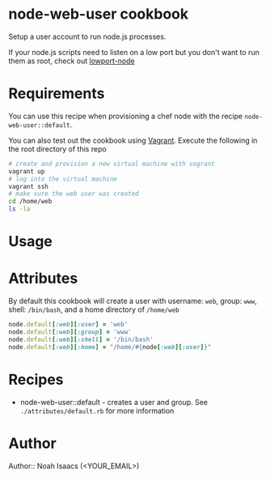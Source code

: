 # node-web-user cookbook

Setup a user account to run node.js processes.

If your node.js scripts need to listen on a low port but you don't want to run them as root, check out [lowport-node](https://github.com/nisaacson/lowport-node)

# Requirements

You can use this recipe when provisioning a chef node with the recipe `node-web-user::default`.

You can also test out the cookbook using [Vagrant](http://www.vagrantup.com/). Execute the following in the root directory of this repo

```bash
# create and provision a new virtual machine with vagrant
vagrant up
# log into the virtual machine
vagrant ssh
# make sure the web user was created
cd /home/web
ls -la
```

# Usage

# Attributes

By default this cookbook will create a user with username: `web`, group: `www`, shell: `/bin/bash`, and a home directory of `/home/web`

```ruby
node.default[:web][:user] = 'web'
node.default[:web][:group] = 'www'
node.default[:web][:shell] = '/bin/bash'
node.default[:web][:home] = "/home/#{node[:web][:user]}"
```

# Recipes

* node-web-user::default - creates a user and group. See `./attributes/default.rb` for more information
# Author

Author:: Noah Isaacs (<YOUR_EMAIL>)
